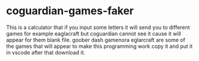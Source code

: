 # coguardian-games-faker
This is a calculator that if you input some letters it will send you to different games for example eaglacraft but coguardian cannot see it cause it will appear for them blank file.
goober dash 
gamenora
eglarcraft 
are some of the games that will appear
to make this programming work copy it and put it in vscode after that download it.

